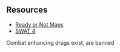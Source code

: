 ## Resources
- [Ready or Not Maps](https://steamcommunity.com/sharedfiles/filedetails/?id=2690490337) 
- [SWAT 4](https://swat-4.fandom.com/wiki/Food_Wall_Restaurant)

Combat enhancing drugs exist, are banned


<!--stackedit_data:
eyJoaXN0b3J5IjpbLTE2ODUyMDg1MzUsLTI0NTA3NzQzOV19
-->